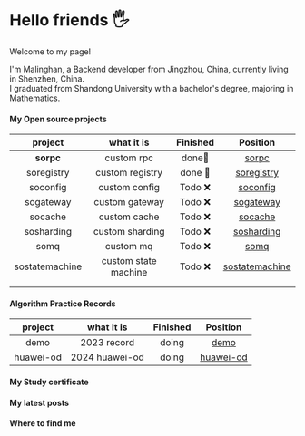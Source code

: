 # Hello friends 🖐️
Welcome to my page!<br/>

I'm Malinghan, a Backend developer from Jingzhou, China, currently living in Shenzhen, China.<br/>
I graduated from Shandong University with a bachelor's degree, majoring in Mathematics. <br/>


#### My Open source projects
|    project    |    what it is    |  Finished   |                                                        Position                                                           |
| :------------: | :------------: | :-----------: | :------------------------------------------------------------------------------------------------------------------------------: |
|   **sorpc**   | custom rpc |    done🥇     |                  <a href="https://github.com/malinghan/sorpc">sorpc</a>                  |
| soregistry |   custom registry   |    done 🥇      | <a href="https://github.com/malinghan/soregistry">soregistry</a> |
|   soconfig   | custom config |    Todo ❌    | <a href="https://github.com/malinghan/soconfig">soconfig</a> |
| sogateway |   custom gateway   | Todo ❌ | <a href="https://github.com/malinghan/sogateway">sogateway</a> |
|   socache   |     custom cache     |   Todo ❌  | <a href="https://github.com/malinghan/socache">socache</a> |
|     sosharding     |   custom sharding   | Todo ❌ |  <a href="https://github.com/malinghan/sosharding">sosharding</a>  |
|  somq  |     custom mq     |   Todo ❌  |          <a href="https://github.com/malinghan/somq">somq</a>          |
| sostatemachine | custom state machine |  Todo ❌  |    <a href="https://github.com/malinghan/sostatemachine">sostatemachine</a>    |
|                |                      |          |                                                              |
|                |                      |          |                                                              |

#### Algorithm Practice Records
|    project    |    what it is    |  Finished   |                                                        Position                                                           |
| :------------: | :------------: | :-----------: | :------------------------------------------------------------------------------------------------------------------------------: |
|   demo  | 2023 record |    doing     |                  <a href="https://github.com/malinghan/demo">demo</a>                  |
| huawei-od |   2024 huawei-od  |    doing      | <a href="https://github.com/malinghan/huawei-od">huawei-od</a> |

#### My Study certificate

#### My latest posts

#### Where to find me
